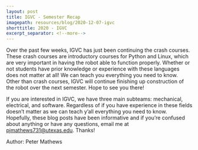 ```yaml
---
layout: post
title: IGVC - Semester Recap
imagepath: resources/blog/2020-12-07-igvc
shorttitle: 2020 - IGVC
excerpt_separator: <!--more-->
---
```


Over the past few weeks, IGVC has just been continuing the crash courses. These crash courses are introductory courses for Python and Linux, which are very important in having the robot able to function properly. <!--more--> Whether or not students have prior knowledge or experience with these languages does not matter at all! We can teach you everything you need to know. Other than crash courses, IGVC will continue finishing up construction of the robot over the next semester. Hope to see you there!

If you are interested in IGVC, we have three main subteams: mechanical, electrical, and software. Regardless of if you have experience in these fields doesn’t matter as we can teach y’all everything you need to know. Hopefully, these blog posts have been informative and if you’re confused about anything or have any questions, email me at pjmathews731@utexas.edu. Thanks!

Author: Peter Mathews

